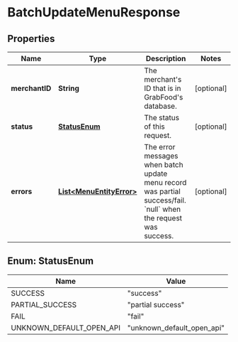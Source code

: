 

# BatchUpdateMenuResponse


## Properties

| Name | Type | Description | Notes |
|------------ | ------------- | ------------- | -------------|
|**merchantID** | **String** | The merchant&#39;s ID that is in GrabFood&#39;s database. |  [optional] |
|**status** | [**StatusEnum**](#StatusEnum) | The status of this request. |  [optional] |
|**errors** | [**List&lt;MenuEntityError&gt;**](MenuEntityError.md) | The error messages when batch update menu record was partial success/fail. &#x60;null&#x60; when the request was success. |  [optional] |



## Enum: StatusEnum

| Name | Value |
|---- | -----|
| SUCCESS | &quot;success&quot; |
| PARTIAL_SUCCESS | &quot;partial success&quot; |
| FAIL | &quot;fail&quot; |
| UNKNOWN_DEFAULT_OPEN_API | &quot;unknown_default_open_api&quot; |



